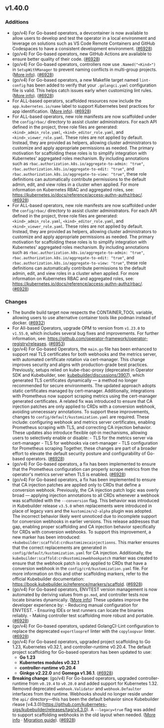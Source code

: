 ## v1.40.0

### Additions

- (go/v4) For Go-based operators, a devcontainer is now available to allow users to develop and test the operator in a local environment and leverage on solutions such as VS Code Remote Containers and GitHub Codespaces to have a consistent development environment. ([#6928](https://github.com/operator-framework/operator-sdk/pull/6928))
- (go/v4) For Go-based operators, new GitHub Actions are available to ensure better quality of their code. ([#6928](https://github.com/operator-framework/operator-sdk/pull/6928))
- (go/v4) For Go-based operators, controllers now use `.Named("<Kind>")` in  `SetupWithManager` to prevent naming conflicts in multi-group projects. ([More info](https://github.com/kubernetes-sigs/kubebuilder/pull/4162)). ([#6928](https://github.com/operator-framework/operator-sdk/pull/6928))
- (go/v4) For Go-based operators, a new Makefile target named `lint-config` has been added to verify that your `.golangci.yaml` configuration file is valid. This helps catch issues early when customizing lint rules.
([More info](https://github.com/kubernetes-sigs/kubebuilder/pull/4462)). ([#6928](https://github.com/operator-framework/operator-sdk/pull/6928))
- For ALL-based operators, scaffolded resources now include the `app.kubernetes.io/name` label to support Kubernetes best practices for app identification. ([More info](https://github.com/kubernetes-sigs/kubebuilder/pull/4437/files)). ([#6928](https://github.com/operator-framework/operator-sdk/pull/6928))
- For ALL-based operators, new role manifests are now scaffolded under the `config/rbac/` directory to assist cluster administrators. For each API defined in the project, three role files are generated: `<kind>_admin_role.yaml`, `<kind>_editor_role.yaml`, and `<kind>_viewer_role.yaml`.
These roles are not applied by default. Instead, they are provided as helpers, allowing cluster administrators to customize and apply appropriate permissions as needed.
The primary motivation for scaffolding these roles is to simplify integration with Kubernetes' aggregated roles mechanism. By including annotations such as `rbac.authorization.k8s.io/aggregate-to-admin: "true"`, `rbac.authorization.k8s.io/aggregate-to-edit: "true"`, and `rbac.authorization.k8s.io/aggregate-to-view: "true"`, these role definitions can automatically contribute permissions to the default admin, edit, and view roles in a cluster when applied.
For more information on Kubernetes RBAC and aggregated roles, see: https://kubernetes.io/docs/reference/access-authn-authz/rbac/. ([#6928](https://github.com/operator-framework/operator-sdk/pull/6928))
- For ALL-based operators, new role manifests are now scaffolded under the `config/rbac/` directory to assist cluster administrators. For each API defined in the project, three role files are generated: `<kind>_admin_role.yaml`, `<kind>_editor_role.yaml`, and `<kind>_viewer_role.yaml`.
These roles are not applied by default. Instead, they are provided as helpers, allowing cluster administrators to customize and apply appropriate permissions as needed.
The primary motivation for scaffolding these roles is to simplify integration with Kubernetes' aggregated roles mechanism. By including annotations such as `rbac.authorization.k8s.io/aggregate-to-admin: "true"`, `rbac.authorization.k8s.io/aggregate-to-edit: "true"`, and `rbac.authorization.k8s.io/aggregate-to-view: "true"`, these role definitions can automatically contribute permissions to the default admin, edit, and view roles in a cluster when applied.
For more information on Kubernetes RBAC and aggregated roles, see: https://kubernetes.io/docs/reference/access-authn-authz/rbac/. ([#6928](https://github.com/operator-framework/operator-sdk/pull/6928))

### Changes

- The bundle build target now respects the CONTAINER_TOOL variable, allowing users to use alternative container tools like podman instead of docker. ([#6932](https://github.com/operator-framework/operator-sdk/pull/6932))
- For All-based Operators, upgrade OPM to version from `v1.23.0` to `v1.55.0`, which includes several bug fixes and  improvements. For further information, see: https://github.com/operator-framework/operator-registry/releases. ([#6953](https://github.com/operator-framework/operator-sdk/pull/6953))
- (go/v4) For Go-based Operators, the `main.go` file has been enhanced to support real TLS certificates for both webhooks and the metrics server, with automated certificate rotation via cert-manager. This change improves security and aligns with production-grade best practices.
Previously, setups relied on kube-rbac-proxy (deprecated in Operator SDK and Kubebuilder, see: [kubebuilder/discussions/3907](https://github.com/kubernetes-sigs/kubebuilder/discussions/3907)), which generated TLS certificates dynamically — a method no longer recommended for secure environments. The updated approach adopts static certificates managed by cert-manager.
Additionally, integrations with Prometheus now support scraping metrics using the cert-manager generated certificates. A related fix was introduced to ensure that CA injection patches are only applied to CRDs with a conversion webhook, avoiding unnecessary annotations.
To support these improvements, changes to `config/default/kustomization.yaml` are required. These include: configuring webhook and metrics server certificates, enabling Prometheus scraping with TLS, and correcting CA injection behavior.
These updates also introduce flexible opt-in mechanisms, allowing users to selectively enable or disable: - TLS for the metrics server via cert-manager - TLS for webhooks via cert-manager - TLS configuration for Prometheus scraping
Together, these changes are part of a broader effort to elevate the default security posture and configurability of Go-based operators. ([#6928](https://github.com/operator-framework/operator-sdk/pull/6928))
- (go/v4) For Go-based operators, a fix has been implemented to ensure that the Prometheus configuration can properly scrape metrics from the operator's metrics server when TLS is enabled. ([#6928](https://github.com/operator-framework/operator-sdk/pull/6928))
- (go/v4) For Go-based operators, a fix has been implemented to ensure that CA injection patches are applied only to CRDs that define a conversion webhook.
Previously, the CA injection patch logic was overly broad — applying injection annotations to all CRDs whenever a webhook was scaffolded with the `--conversion` flag. This behavior was introduced in Kubebuilder release `v3.5.0` when replacements were introduced in place of legacy vars and the `kustomize/v2-alpha` plugin was adopted.
The incorrect behavior likely went unnoticed due to incomplete support for conversion webhooks in earlier versions. This release addresses that gap, enabling proper scaffolding and CA injection behavior specifically for CRDs with conversion webhooks.
To support this improvement, a new marker has been introduced: `+kubebuilder:scaffold:crdkustomizecainjectionns`. This marker ensures that the correct replacements are generated in `config/default/kustomization.yaml` for CA injection. Additionally, the `kubebuilder:scaffold:crdkustomizewebhookpatch` marker was created to ensure that the webhook patch is only applied to CRDs that have a conversion webhook in the `config/crd/kustomization.yaml` file.
For more information on this and other scaffolding markers, refer to the official Kubebuilder documentation: https://book.kubebuilder.io/reference/markers/scaffold. ([#6928](https://github.com/operator-framework/operator-sdk/pull/6928))
- (go/v4) For Go-based operators, ENVTEST version management is now automated by  deriving values from `go.mod`, and controller tests now locate binaries dynamically.  ([More info](https://github.com/kubernetes-sigs/kubebuilder/pull/4401))
These updates improve the developer experience by: - Reducing manual configuration for ENVTEST. - Ensuring IDEs or test runners can locate the binaries reliably. - Making controller test scaffolding more robust and portable. ([#6928](https://github.com/operator-framework/operator-sdk/pull/6928))
- (go/v4) For Go-based operators, updated GolangCI-Lint configuration to replace  the deprecated `exportloopref` linter with the `copyloopvar` linter. ([#6928](https://github.com/operator-framework/operator-sdk/pull/6928))
- (go/v4) For Go-based operators, upgraded project scaffolding to Go 1.23,  Kubernetes v0.32.1, and controller-runtime v0.20.4.
The default project scaffolding for Go-based operators has been updated to use:
  - **Go 1.23**
  - **Kubernetes modules v0.32.1**
  - **controller-runtime v0.20.4**
  - **Ginkgo v2.22.0** and **Gomega v1.36.1**. ([#6928](https://github.com/operator-framework/operator-sdk/pull/6928))
- **Breaking change**: (go/v4) For Go-based operators, upgraded controller-runtime from `v0.19.4` to `v0.20.0` and added support for Kubernetes 1.32.  Removed deprecated `webhook.Validator` and `webhook.Defaulter` interfaces from the runtime. Webhooks should no longer reside under the `api/` directory—this has been the default behavior since Kubebuilder rlease [v4.3.0)(https://github.com/kubernetes-sigs/kubebuilder/releases/tag/v4.3.0). 
A `--legacy=true` flag was added to support scaffolding webhooks in the old layout when needed. ([More info](https://github.com/kubernetes-sigs/kubebuilder/pull/4492) ·  [Migration guide](https://github.com/kubernetes-sigs/kubebuilder/releases/tag/v4.3.0)). ([#6928](https://github.com/operator-framework/operator-sdk/pull/6928))
